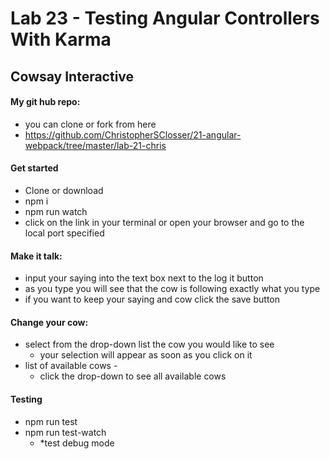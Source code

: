 Lab 23 - Testing Angular Controllers With Karma
======

## Cowsay Interactive

#### My git hub repo:
   - you can clone or fork from here
   - https://github.com/ChristopherSClosser/21-angular-webpack/tree/master/lab-21-chris

#### Get started
  - Clone or download
  - npm i
  - npm run watch
  - click on the link in your terminal or open your browser and go to the local port specified

#### Make it talk:
  - input your saying into the text box next to the log it button
  - as you type you will see that the cow is following exactly what you type
  - if you want to keep your saying and cow click the save button

#### Change your cow:
  - select from the drop-down list the cow you would like to see
    * your selection will appear as soon as you click on it
  - list of available cows -
    * click the drop-down to see all available cows

#### Testing
  - npm run test
  - npm run test-watch
    - *test debug mode
